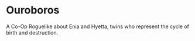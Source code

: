 # Ouroboros
A Co-Op Roguelike about Enia and Hyetta, twins who represent the cycle of birth and destruction.
